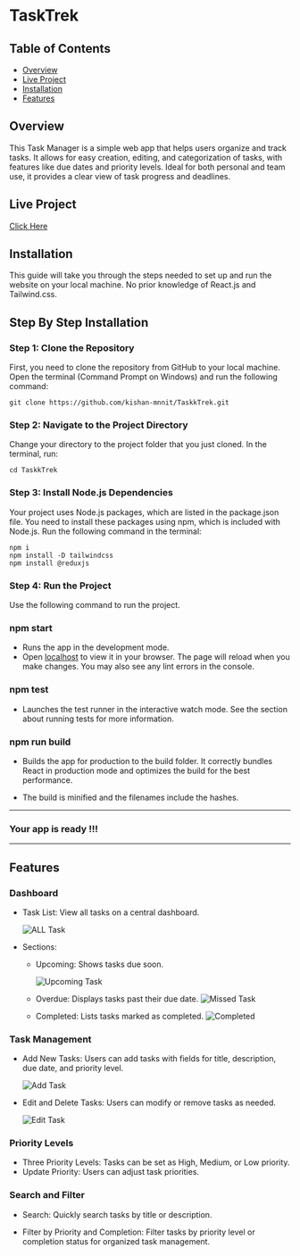 # TaskTrek

## Table of Contents
- [Overview](#overview)
- [Live Project](#live-project)
- [Installation](#installation)
- [Features](#features)

## Overview

This Task Manager is a simple web app that helps users organize and track tasks. It allows for easy creation, editing, and categorization of tasks, with features like due dates and priority levels. Ideal for both personal and team use, it provides a clear view of task progress and deadlines.

## Live Project 

[Click Here](https://taskk-trek.vercel.app/)

## Installation

This guide will take you through the steps needed to set up and run the website on your local machine. No prior knowledge of React.js and Tailwind.css.

## Step By Step Installation

### Step 1: Clone the Repository
First, you need to clone the repository from GitHub to your local machine. Open the terminal (Command Prompt on Windows) and run the following command:

    git clone https://github.com/kishan-mnnit/TaskkTrek.git

### Step 2: Navigate to the Project Directory
Change your directory to the project folder that you just cloned. In the terminal, run:

    cd TaskkTrek

### Step 3: Install Node.js Dependencies
Your project uses Node.js packages, which are listed in the package.json file. You need to install these packages using npm, which is included with Node.js. Run the following command in the terminal:

    npm i
    npm install -D tailwindcss
    npm install @reduxjs

### Step 4: Run the Project
Use the following command to run the project. 
### npm start
- Runs the app in the development mode.
- Open [localhost](http://localhost:3000) to view it in your browser. The page will reload when you make changes.
You may also see any lint errors in the console.

### npm test

- Launches the test runner in the interactive watch mode. See the section about running tests for more information.

### npm run build

- Builds the app for production to the build folder. It correctly bundles React in production mode and optimizes the build for the best performance.

- The build is minified and the filenames include the hashes.

---
### Your app is ready !!!
---

## Features 

### Dashboard

- Task List: View all tasks on a central dashboard.

    ![ALL Task](/image_assets/all_task.jpeg?raw=true "Add Task")

- Sections:
 
    - Upcoming: Shows tasks due soon.

        ![Upcoming Task](./image_assets/upcoming_task.jpeg?raw=true "Upcoming Task")

    - Overdue: Displays tasks past their due date.
        ![Missed Task](/image_assets/due_task.jpeg?raw=true "Overdue")

    - Completed: Lists tasks marked as completed.
    ![Completed](/image_assets/completed_task.jpeg?raw=true "Completed")

### Task Management

- Add New Tasks: Users can add tasks with fields for title, description, due date, and 
priority level.

    ![Add Task](/image_assets/create_task.jpeg?raw=true "Add Task")

- Edit and Delete Tasks: Users can modify or remove tasks as needed.

    ![Edit Task](/image_assets/edit_task.jpeg?raw=true "Edit Task")


### Priority Levels

- Three Priority Levels: Tasks can be set as High, Medium, or Low priority.
- Update Priority: Users can adjust task priorities.

### Search and Filter

- Search: Quickly search tasks by title or description.

- Filter by Priority and Completion: Filter tasks by priority level or completion status for organized task management.
